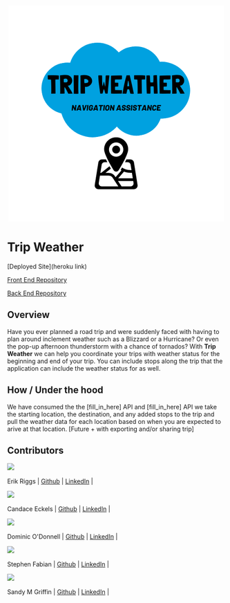 <p align="center">
  <img src="https://github.com/TripWeather/.github/blob/main/profile/assets/TripWeatherLogo.png?raw=true" />
</p>

# Trip Weather

[Deployed Site](heroku link)

[Front End Repository](https://github.com/TripWeather/trip_weather_fe)

[Back End Repository](https://github.com/TripWeather/trip_weather_be)

## Overview

Have you ever planned a road trip and were suddenly faced with having to plan around inclement weather such as a Blizzard or a Hurricane? Or even the pop-up afternoon thunderstorm with a chance of tornados? With <b>Trip Weather</b> we can help you coordinate your trips with weather status for the beginning and end of your trip. You can include stops along the trip that the application can include the weather status for as well. 

## How / Under the hood

We have consumed the the [fill_in_here] API and [fill_in_here] API we take the starting location, the destination, and any added stops to the trip and pull the weather data for each location based on when you are expected to arive at that location. [Future + with exporting and/or sharing trip]


## Contributors



<img src="https://avatars.githubusercontent.com/u/106836658?s=120&v=4" />
 
Erik Riggs | [Github](https://github.com/eriggs0207) | [LinkedIn](https://www.linkedin.com/in/erik-riggs/) |


<img src="https://avatars.githubusercontent.com/u/100653933?s=120&v=4" />

Candace Eckels | [Github](https://github.com/cece-132) | [LinkedIn](https://www.linkedin.com/in/candace-eckels-b66089201/) |


<img src="https://avatars.githubusercontent.com/u/93290186?s=120&v=4" />

Dominic O'Donnell | [Github](https://github.com/Dominicod) | [LinkedIn](https://www.linkedin.com/in/dominic-odonnell/) |


<img src="https://avatars.githubusercontent.com/u/80183557?s=120&v=4" />

Stephen Fabian | [Github](https://github.com/stephenfabian) | [LinkedIn](https://www.linkedin.com/in/stephen-fabian-5498658a/) |


<img src="https://avatars.githubusercontent.com/u/59062958?s=120&v=4" />

Sandy M Griffin | [Github](https://github.com/SandyyMarie) | [LinkedIn](https://www.linkedin.com/in/sandy-marie/) |
